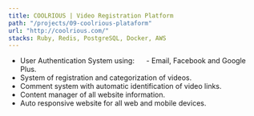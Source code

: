 ```yaml
---
title: COOLRIOUS | Video Registration Platform
path: "/projects/09-coolrious-plataform"
url: "http://coolrious.com/"
stacks: Ruby, Redis, PostgreSQL, Docker, AWS
---
```


- User Authentication System using:
     - Email, Facebook and Google Plus.
- System of registration and categorization of videos.
- Comment system with automatic identification of video links.
- Content manager of all website information.
- Auto responsive website for all web and mobile devices.
